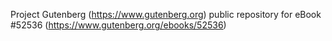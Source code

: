 Project Gutenberg (https://www.gutenberg.org) public repository for
eBook #52536 (https://www.gutenberg.org/ebooks/52536)
